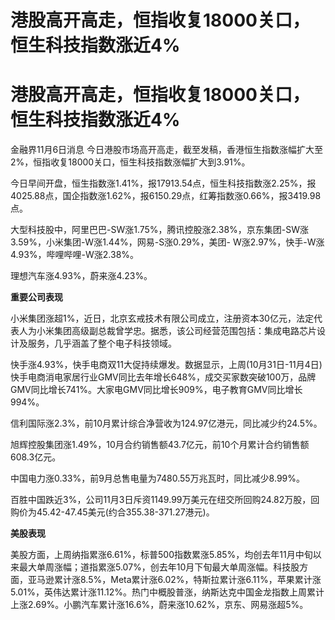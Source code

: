# 港股高开高走，恒指收复18000关口，恒生科技指数涨近4%

# 港股高开高走，恒指收复18000关口，恒生科技指数涨近4%

金融界11月6日消息 今日港股市场高开高走，截至发稿，香港恒生指数涨幅扩大至2%，恒指收复18000关口，恒生科技指数涨幅扩大到3.91%。

今日早间开盘，恒生指数涨1.41%，报17913.54点，恒生科技指数涨2.25%，报4025.88点，国企指数涨1.62%，报6150.29点，红筹指数涨0.66%，报3419.98点。

大型科技股中，阿里巴巴-SW涨1.75%，腾讯控股涨2.38%，京东集团-SW涨3.59%，小米集团-W涨1.44%，网易-S涨0.29%，美团-
W涨2.97%，快手-W涨4.93%，哔哩哔哩-W涨2.38%。

理想汽车涨4.93%，蔚来涨4.23%。

**重要公司表现**

小米集团涨超1%，近日，北京玄戒技术有限公司成立，注册资本30亿元，法定代表人为小米集团高级副总裁曾学忠。据悉，该公司经营范围包括：集成电路芯片设计及服务，几乎涵盖了整个电子科技领域。

快手涨4.93%，快手电商双11大促持续爆发。数据显示，上周(10月31日-11月4日)快手电商消电家居行业GMV同比去年增长648%，成交买家数突破100万，品牌GMV同比增长741%。大家电GMV同比增长909%，电子教育GMV同比增长994%。

信利国际涨2.3%，前10月累计综合净营收为124.97亿港元，同比减少约24.5%。

旭辉控股集团涨1.49%，10月合约销售额43.7亿元，前10个月累计合约销售额608.3亿元。

中国电力涨0.33%，前9月总售电量为7480.55万兆瓦时，同比减少8.99%。

百胜中国跌近3%，公司11月3日斥资1149.99万美元在纽交所回购24.82万股，回购价为45.42-47.45美元(约合355.38-371.27港元)。

**美股表现**

美股方面，上周纳指累涨6.61%，标普500指数累涨5.85%，均创去年11月中旬以来最大单周涨幅；道指累涨5.07%，创去年10月下旬最大单周涨幅。科技股方面，亚马逊累计涨8.5%，Meta累计涨6.02%，特斯拉累计涨6.11%，苹果累计涨5.01%，英伟达累计涨11.12%。热门中概股普涨，纳斯达克中国金龙指数上周累计上涨2.69%。小鹏汽车累计涨16.6%，蔚来涨10.62%，京东、网易涨超5%。

